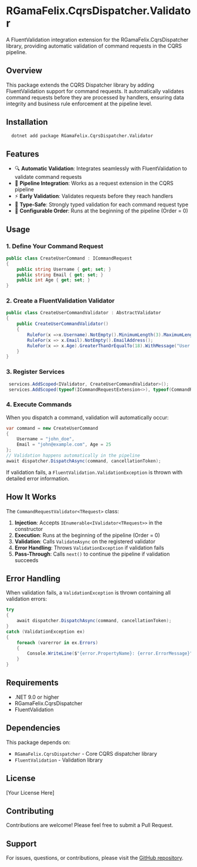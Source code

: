 # RGamaFelix.CqrsDispatcher.Validator

A FluentValidation integration extension for the RGamaFelix.CqrsDispatcher library, providing automatic validation of
command requests in the CQRS pipeline.

## Overview

This package extends the CQRS Dispatcher library by adding FluentValidation support for command requests. It
automatically validates command requests before they are processed by handlers, ensuring data integrity and business
rule enforcement at the pipeline level.

## Installation

```bash
  dotnet add package RGamaFelix.CqrsDispatcher.Validator
```

## Features

- 🔍 **Automatic Validation**: Integrates seamlessly with FluentValidation to validate command requests
- 🔄 **Pipeline Integration**: Works as a request extension in the CQRS pipeline
- ⚡ **Early Validation**: Validates requests before they reach handlers
- 🎯 **Type-Safe**: Strongly typed validation for each command request type
- 🔧 **Configurable Order**: Runs at the beginning of the pipeline (Order = 0)

## Usage

### 1. Define Your Command Request

```csharp
public class CreateUserCommand : ICommandRequest 
{
    public string Username { get; set; } 
    public string Email { get; set; } 
    public int Age { get; set; }
} 
```

### 2. Create a FluentValidation Validator

```csharp
public class CreateUserCommandValidator : AbstractValidator
{
    public CreateUserCommandValidator() 
    {
        RuleFor(x =>x.Username).NotEmpty().MinimumLength(3).MaximumLength(50);
        RuleFor(x => x.Email).NotEmpty().EmailAddress();
        RuleFor(x => x.Age).GreaterThanOrEqualTo(18).WithMessage("User must be at least 18 years old");
    }
}
```

### 3. Register Services

```csharp
 services.AddScoped<IValidator, CreateUserCommandValidator>();
 services.AddScoped(typeof(ICommandRequestExtension<>), typeof(CommandRequestValidator<>));
``` 

### 4. Execute Commands

When you dispatch a command, validation will automatically occur:

```csharp
var command = new CreateUserCommand 
{
    Username = "john_doe",
    Email = "john@example.com", Age = 25
};
// Validation happens automatically in the pipeline
await dispatcher.DispatchAsync(command, cancellationToken);
```

If validation fails, a `FluentValidation.ValidationException` is thrown with detailed error information.

## How It Works

The `CommandRequestValidator<TRequest>` class:

1. **Injection**: Accepts `IEnumerable<IValidator<TRequest>>` in the constructor
2. **Execution**: Runs at the beginning of the pipeline (Order = 0)
3. **Validation**: Calls `ValidateAsync` on the registered validator
4. **Error Handling**: Throws `ValidationException` if validation fails
5. **Pass-Through**: Calls `next()` to continue the pipeline if validation succeeds

## Error Handling

When validation fails, a `ValidationException` is thrown containing all validation errors:

```csharp
try 
{
    await dispatcher.DispatchAsync(command, cancellationToken);
} 
catch (ValidationException ex) 
{
    foreach (varerror in ex.Errors)
    {
        Console.WriteLine($"{error.PropertyName}: {error.ErrorMessage}");
    } 
}
```

## Requirements

- .NET 9.0 or higher
- RGamaFelix.CqrsDispatcher
- FluentValidation

## Dependencies

This package depends on:

- `RGamaFelix.CqrsDispatcher` - Core CQRS dispatcher library
- `FluentValidation` - Validation library

## License

[Your License Here]

## Contributing

Contributions are welcome! Please feel free to submit a Pull Request.

## Support

For issues, questions, or contributions, please visit
the [GitHub repository](https://github.com/RGamaFelix/CqrsDispatcher).
